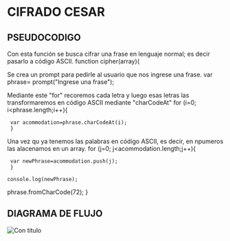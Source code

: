 # CIFRADO CESAR

## PSEUDOCODIGO

Con esta función se busca cifrar una frase en lenguaje normal; es decir pasarlo a código ASCII.
    function cipher(array){

Se crea un prompt para pedirle al usuario que nos ingrese una frase.
    var phrase= prompt("Ingrese una frase");

Mediante este "for" recoremos cada letra y luego esas letras las transformaremos en código ASCII mediante "charCodeAt"
    for (i=0; i<phrase.length;i++){
   
     var acommodation=phrase.charCodeAt(i); 
     }

Una vez qu ya tenemos las palabras en código ASCII, es decir, en npumeros las alacenamos en un array.
    for (j=0; j<acommodation.length;j++){

     var newPhrase=acommodation.push(j);
     }

    console.log(newPhrase);

   phrase.fromCharCode(72);
} 


## DIAGRAMA DE FLUJO

![Con titulo](https://www.draw.io/?lightbox=1&highlight=0000ff&edit=_blank&layers=1&nav=1&title=diagrama_productofinal_1#R1ZbLcpswFIafhj1IdnC2dd3GM71kxouuVThBSoDDyIeA8%2FQVSCAr5NJF00y88Eg%2F5yJ9%2BoUd8W3Vf9Wikd8xhzJicd5H%2FHPE2CZl5nsQTlZYrVMrFFrlVkq8cFAP4MTYqa3K4RgEEmJJqgnFDOsaMgo0oTV2YdgNlmHXRhSwEA6ZKJfqL5WTdNtiqdevQBVy6pxcXNonv0V2V2hsa9cvYvxm%2FNjHlZhquY0epcixO5P4LuJbjUh2VPVbKAe0Ezab9%2BWZp%2FO6NdT0Nwkrm3AvyhamFY%2FrotPEAnKDxk1Rk8QCa1HuvPpp3C8MFWMzk1SVZpiY4S0QndzpipbQSL7CN8TGxdmeQ6Nnt%2BGkI7Y6c1Fs5mVsCFgB6ZMJ0VAKUvdhKeEMUcxxc%2Bo1KtOExc67K%2B6Oxlk3uYjDEiR0AeSyPFozOFuGl0bgT8NnC%2Fj7H%2Fvt%2FufiCDzggVYnFcGhESOHzty%2FELorCpqgfxnnkp1L4GnIYHJr5%2B9CMmny7B48RnVOO%2BD0ApT0Azty%2FV8cydmbOXK9gK9Gho9PwLy2mmEooRcGnQHWgFamEWivXk8SexfTzhf3Nddu%2FoFrN6%2B79r0vMX%2FDW2ym%2FjfL%2Bs7%2FL%2BC7Pw%3D%3D "diagrama")
